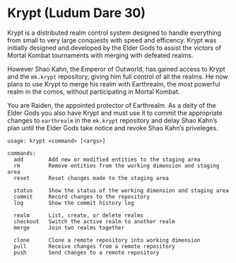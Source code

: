 # Krypt (Ludum Dare 30)

Krypt is a distributed realm control system designed to handle everything from small to very large conquests with speed and efficency. Krypt was initially designed and developed by the Elder Gods to assist the victors of Mortal Kombat tournaments with merging with defeated realms.

However Shao Kahn, the Emperor of Outworld, has gained access to Krypt and the `mk.krypt` repository, giving him full control of all the realms. He now plans to use Krypt to merge his realm with Earthrealm, the most powerful realm in the comos, without participating in Mortal Kombat.

You are Raiden, the appointed protector of Earthrealm. As a deity of the Elder Gods you also have Krypt and must use it to commit the appropriate changes to `earthrealm` in the `mk.krypt` repository and delay Shao Kahn’s plan until the Elder Gods take notice and revoke Shao Kahn’s priveleges.

```
usage: krypt <command> [<args>]

commands:
  add        Add new or modified entities to the staging area
  rm         Remove entities from the working dimension and staging area
  reset      Reset changes made to the staging area

  status     Show the status of the working dimension and staging area
  commit     Record changes to the repository
  log        Show the commit history log

  realm      List, create, or delete realms
  checkout   Switch the active realm to another realm
  merge      Join two realms together

  clone      Clone a remote repository into working dimension
  pull       Receive changes from a remote repository
  push       Send changes to a remote repository
```
